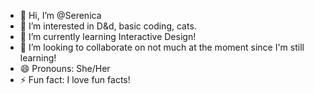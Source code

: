 - 👋 Hi, I’m @Serenica
- 👀 I’m interested in D&d, basic coding, cats. 
- 🌱 I’m currently learning Interactive Design!
- 💞️ I’m looking to collaborate on not much at the moment since I'm still learning!
- 😄 Pronouns: She/Her
- ⚡ Fun fact: I love fun facts!

<!---
Serenica/Serenica is a ✨ special ✨ repository because its `README.md` (this file) appears on your GitHub profile.
You can click the Preview link to take a look at your changes.
--->
